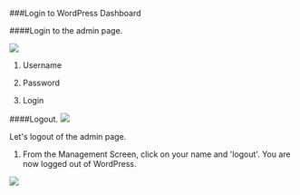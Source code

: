 ###Login to WordPress Dashboard

####Login to the admin page.

<img src="https://cloud.githubusercontent.com/assets/7699775/6915909/1b1f2a8c-d7d3-11e4-9360-f26c7f442761.png">

1. Username

2. Password

3. Login

####Logout.
<img src="https://cloud.githubusercontent.com/assets/7699775/6999546/e44b5e8e-dc48-11e4-8baf-2a7661d17d68.png">

Let's logout of the admin page.

1. From the Management Screen, click on your name and 'logout'.
You are now logged out of WordPress.

<img src="https://cloud.githubusercontent.com/assets/7699775/6999580/6255de94-dc49-11e4-8d06-3bd2f21b24b6.png">

